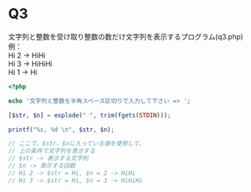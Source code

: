 # Q3
文字列と整数を受け取り整数の数だけ文字列を表示するプログラム(q3.php)  
例：  
 Hi 2 → HiHi  
 Hi 3 → HiHiHi  
 Hi 1 → Hi

``` php
<?php

echo '文字列と整数を半角スペース区切りで入力して下さい => ';

[$str, $n] = explode(" ", trim(fgets(STDIN)));

printf("%s, %d \n", $str, $n);

// ここで、$str、$nに入っている値を使用して、
// 上の条件で文字列を表示する
// $str -> 表示する文字列
// $n -> 表示する回数
// Hi 2 -> $str = Hi, $n = 2 -> HiHi
// Hi 3 -> $str = Hi, $n = 3 -> HiHiHi

```